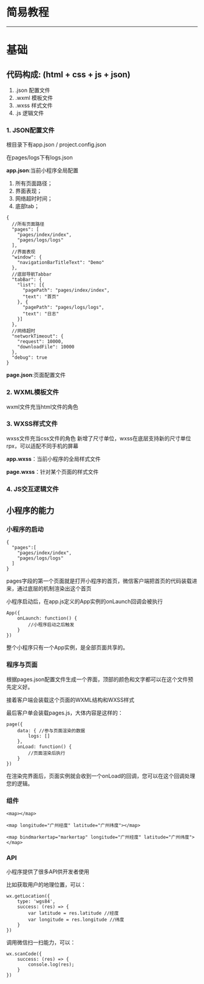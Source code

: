 # 简易教程
---
# 基础
## 代码构成: (html + css + js + json)
1. .json 配置文件
2. .wxml 模板文件
3. .wxss 样式文件
4. .js 逻辑文件

### 1. JSON配置文件
根目录下有app.json / project.config.json

在pages/logs下有logs.json

**app.json**:当前小程序全局配置

1. 所有页面路径；
2. 界面表现；
3. 网络超时时间；
4. 底部tab；
```
{
  //所有页面路径
  "pages": [
    "pages/index/index",
    "pages/logs/logs"
  ],
  //界面表现
  "window": {
    "navigationBarTitleText": "Demo"
  },
  //底部导航Tabbar
  "tabBar": {
    "list": [{
      "pagePath": "pages/index/index",
      "text": "首页"
    }, {
      "pagePath": "pages/logs/logs",
      "text": "日志"
    }]
  },
  //网络超时
  "networkTimeout": {
    "request": 10000,
    "downloadFile": 10000
  },
  "debug": true
}
```
**page.json**:页面配置文件

### 2. WXML模板文件
wxml文件充当html文件的角色

### 3. WXSS样式文件
wxss文件充当css文件的角色
新增了尺寸单位，wxss在底层支持新的尺寸单位rpx，可以适配不同手机的屏幕

**app.wxss**：当前小程序的全局样式文件

**page.wxss**：针对某个页面的样式文件

### 4. JS交互逻辑文件
## 小程序的能力
### 小程序的启动
```
{
  "pages":[
    "pages/index/index",
    "pages/logs/logs"
  ]
}
```
pages字段的第一个页面就是打开小程序的首页，微信客户端把首页的代码装载进来，通过底层的机制渲染出这个首页

小程序启动后，在app.js定义的App实例的onLaunch回调会被执行
```
App({
	onLaunch: function() {
		//小程序启动之后触发
	}
})
```
整个小程序只有一个App实例，是全部页面共享的。
### 程序与页面
根据pages.json配置文件生成一个界面，顶部的颜色和文字都可以在这个文件预先定义好。

接着客户端会装载这个页面的WXML结构和WXSS样式

最后客户单会装载pages.js，大体内容是这样的：
```
page({
	data: { //参与页面渲染的数据
		logs: []
	},
	onLoad: function() {
		//页面渲染后执行
	}
})
```
在渲染完界面后，页面实例就会收到一个onLoad的回调，您可以在这个回调处理您的逻辑。
### 组件
```
<map></map>
```
```
<map longitude="广州经度" latitude="广州纬度"></map>
```
```
<map bindmarkertap="markertap" longitude="广州经度" latitude="广州纬度"></map>
```
### API
小程序提供了很多API供开发者使用

比如获取用户的地理位置，可以：
```
wx.getLocation({
	type: 'wgs84',
	success: (res) => {
		var latitude = res.latitude //经度
		var longitude = res.longitude //纬度
	}
})
```
调用微信扫一扫能力，可以：
```
wx.scanCode({
	success: (res) => {
		console.log(res);
	}
})
```